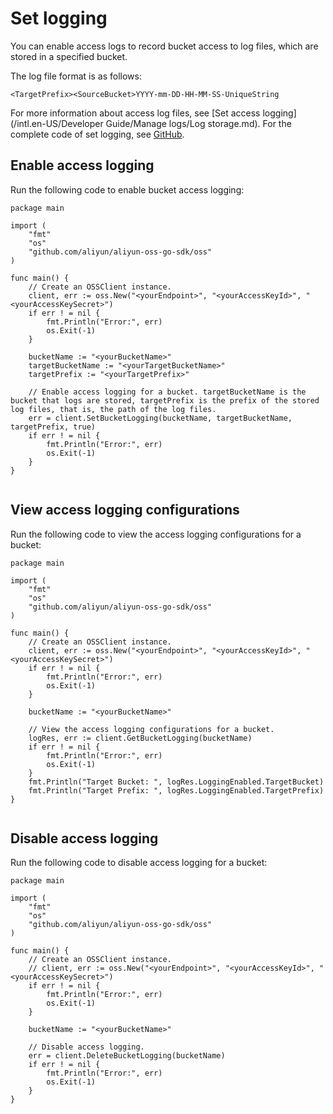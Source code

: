 # Set logging

You can enable access logs to record bucket access to log files, which are stored in a specified bucket.

The log file format is as follows:

`<TargetPrefix><SourceBucket>YYYY-mm-DD-HH-MM-SS-UniqueString`

For more information about access log files, see [Set access logging](/intl.en-US/Developer Guide/Manage logs/Log storage.md). For the complete code of set logging, see [GitHub](https://github.com/aliyun/aliyun-oss-go-sdk/blob/master/sample/bucket_logging.go).

## Enable access logging

Run the following code to enable bucket access logging:

```
package main

import (
    "fmt"
    "os"
    "github.com/aliyun/aliyun-oss-go-sdk/oss"
)

func main() {
    // Create an OSSClient instance.
    client, err := oss.New("<yourEndpoint>", "<yourAccessKeyId>", "<yourAccessKeySecret>")
    if err ! = nil {
        fmt.Println("Error:", err)
        os.Exit(-1)
    }

    bucketName := "<yourBucketName>"
    targetBucketName := "<yourTargetBucketName>"
    targetPrefix := "<yourTargetPrefix>"

    // Enable access logging for a bucket. targetBucketName is the bucket that logs are stored, targetPrefix is the prefix of the stored log files, that is, the path of the log files.
    err = client.SetBucketLogging(bucketName, targetBucketName, targetPrefix, true)
    if err ! = nil {
        fmt.Println("Error:", err)
        os.Exit(-1)
    }
}
            
```

## View access logging configurations

Run the following code to view the access logging configurations for a bucket:

```
package main

import (
    "fmt"
    "os"
    "github.com/aliyun/aliyun-oss-go-sdk/oss"
)

func main() {
    // Create an OSSClient instance.
    client, err := oss.New("<yourEndpoint>", "<yourAccessKeyId>", "<yourAccessKeySecret>")
    if err ! = nil {
        fmt.Println("Error:", err)
        os.Exit(-1)
    }

    bucketName := "<yourBucketName>"

    // View the access logging configurations for a bucket.
    logRes, err := client.GetBucketLogging(bucketName)
    if err ! = nil {
        fmt.Println("Error:", err)
        os.Exit(-1)
    }
    fmt.Println("Target Bucket: ", logRes.LoggingEnabled.TargetBucket)
    fmt.Println("Target Prefix: ", logRes.LoggingEnabled.TargetPrefix)
}
            
```

## Disable access logging

Run the following code to disable access logging for a bucket:

```
package main

import (
    "fmt"
    "os"
    "github.com/aliyun/aliyun-oss-go-sdk/oss"
)

func main() {
    // Create an OSSClient instance.
    // client, err := oss.New("<yourEndpoint>", "<yourAccessKeyId>", "<yourAccessKeySecret>")
    if err ! = nil {
        fmt.Println("Error:", err)
        os.Exit(-1)
    }

    bucketName := "<yourBucketName>"

    // Disable access logging.
    err = client.DeleteBucketLogging(bucketName)
    if err ! = nil {
        fmt.Println("Error:", err)
        os.Exit(-1)
    }
}
            
```

